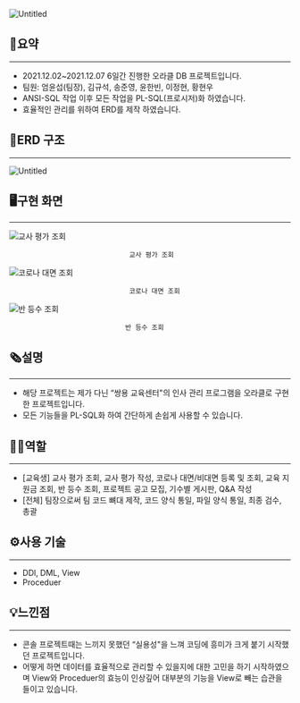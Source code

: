 ![Untitled](https://s3-us-west-2.amazonaws.com/secure.notion-static.com/d3920a32-c530-4c13-89b4-b0b04ec09f4f/Untitled.png)

## 📜요약

---

- 2021.12.02~2021.12.07 6일간 진행한 오라클 DB 프로젝트입니다.
- 팀원: 엄윤섭(팀장), 김규석, 송준영, 윤한빈, 이정현, 황현우
- ANSI-SQL 작업 이후 모든 작업을 PL-SQL(프로시저)화 하였습니다.
- 효율적인 관리를 위하여 ERD를 제작 하였습니다.

## 💾ERD 구조

---

![Untitled](https://s3-us-west-2.amazonaws.com/secure.notion-static.com/04d2577b-d273-4d28-baf9-81962a537383/Untitled.png)

## 🖥구현 화면

---

![                                  교사 평가 조회](https://s3-us-west-2.amazonaws.com/secure.notion-static.com/276514fb-e01b-4f30-849f-1c1aca80af9c/Untitled.png)

                                  교사 평가 조회

![                                  코로나 대면 조회](https://s3-us-west-2.amazonaws.com/secure.notion-static.com/08dd5794-04ea-4c94-83d1-fefe313344fd/Untitled.png)

                                  코로나 대면 조회

![                                 반 등수 조회](https://s3-us-west-2.amazonaws.com/secure.notion-static.com/55f6e9a3-858d-40e7-9ec9-a76cf6a90c45/Untitled.png)

                                 반 등수 조회

## **🗞설명**

---

- 해당 프로젝트는 제가 다닌 “쌍용 교육센터"의 인사 관리 프로그램을 오라클로 구현한 프로젝트입니다.
- 모든 기능들을 PL-SQL화 하여 간단하게 손쉽게 사용할 수 있습니다.

## **🙋‍♂️역할**

---

- [교육생] 교사 평가 조회, 교사 평가 작성, 코로나 대면/비대면 등록 및 조회, 교육 지원금 조회, 반 등수 조회, 프로젝트 공고 모집, 기수별 게시판, Q&A 작성
- [전체] 팀장으로써 팀 코드 뼈대 제작, 코드 양식 통일, 파일 양식 통일, 최종 검수, 총괄

## **⚙️사용 기술**

---

- DDl, DML, View
- Proceduer

## **💡느낀점**

---

- 콘솔 프로젝트때는 느끼지 못했던 “실용성"을 느껴 코딩에 흥미가 크게 붙기 시작했던 프로젝트입니다.
- 어떻게 하면 데이터를 효율적으로 관리할 수 있을지에 대한 고민을 하기 시작하였으며 View와 Proceduer의 효능이 인상깊어 대부분의 기능을 View로 빼는 습관을 들이고 있습니다.
